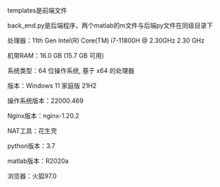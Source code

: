 templates是前端文件

back_end.py是后端程序，两个matlab的m文件与后端py文件在同级目录下



处理器：11th Gen Intel(R) Core(TM) i7-11800H @ 2.30GHz   2.30 GHz

机带RAM：16.0 GB (15.7 GB 可用)

系统类型：64 位操作系统, 基于 x64 的处理器



版本：Windows 11 家庭版 21H2

操作系统版本：22000.469


Nginx版本：nginx-1.20.2


NAT工具：花生壳


python版本：3.7


matlab版本：R2020a


浏览器：火狐97.0
